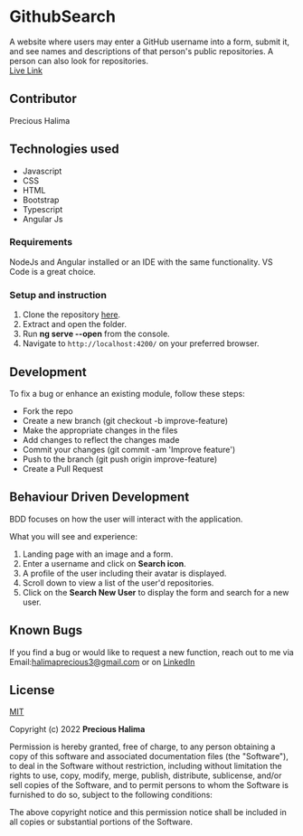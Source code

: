 # GithubSearch

A website where users may enter a GitHub username into a form, submit it, and see names and descriptions of that person's public repositories. A person can also look for repositories. <br>
[Live Link]()

## Contributor

Precious Halima

## Technologies used

* Javascript
* CSS
* HTML
* Bootstrap
* Typescript
* Angular Js

### Requirements

NodeJs and Angular installed or an IDE with the same functionality. VS Code is a great choice.

### Setup and instruction

1. Clone the repository [here](https://github.com/halimaprecious/GitHub-Search.git).
2. Extract and open the folder.
3. Run **ng serve --open** from the console.
4. Navigate to `http://localhost:4200/` on your preferred browser.

## Development

To fix a bug or enhance an existing module, follow these steps:
- Fork the repo
- Create a new branch (git checkout -b improve-feature)
- Make the appropriate changes in the files
- Add changes to reflect the changes made
- Commit your changes (git commit -am 'Improve feature')
- Push to the branch (git push origin improve-feature)
- Create a Pull Request

## Behaviour Driven Development

BDD focuses on how the user will interact with the application.

What you will see and experience:

1. Landing page with an image and a form.
2. Enter a username and click on **Search icon**.
3. A profile of the user including their avatar is displayed.
4. Scroll down to view a list of the user'd repositories.
5. Click on the **Search New User** to display the form and search for a new user.

## Known Bugs

If you find a bug or would like to request a new function, reach out to me via<br> Email:halimaprecious3@gmail.com  or on [LinkedIn](https://www.linkedin.com/in/precious-halima)

## License

[MIT](https://choosealicense.com/licenses/mit/)

Copyright (c) 2022 **Precious Halima**

Permission is hereby granted, free of charge, to any person obtaining a copy of this software and associated documentation files (the "Software"), to deal in the Software without restriction, including without limitation the rights to use, copy, modify, merge, publish, distribute, sublicense, and/or sell copies of the Software, and to permit persons to whom the Software is furnished to do so, subject to the following conditions:

The above copyright notice and this permission notice shall be included in all copies or substantial portions of the Software.